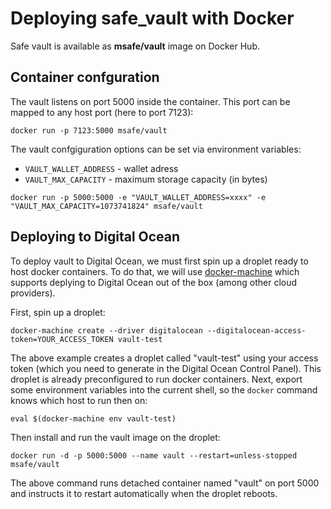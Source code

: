 # Deploying safe_vault with Docker

Safe vault is available as **msafe/vault** image on Docker Hub.

## Container confguration

The vault listens on port 5000 inside the container. This port can be mapped to
any host port (here to port 7123):

```
docker run -p 7123:5000 msafe/vault
```

The vault confgiguration options can be set via environment variables:

- `VAULT_WALLET_ADDRESS` - wallet adress
- `VAULT_MAX_CAPACITY` - maximum storage capacity (in bytes)

```
docker run -p 5000:5000 -e "VAULT_WALLET_ADDRESS=xxxx" -e "VAULT_MAX_CAPACITY=1073741824" msafe/vault
```

## Deploying to Digital Ocean

To deploy vault to Digital Ocean, we must first spin up a droplet ready to host
docker containers. To do that, we will use [docker-machine](https://docs.docker.com/machine/) which supports deplying to Digital Ocean out of the box (among other cloud providers).

First, spin up a droplet:

```
docker-machine create --driver digitalocean --digitalocean-access-token=YOUR_ACCESS_TOKEN vault-test
```

The above example creates a droplet called "vault-test" using your access token (which you need to generate in the Digital Ocean Control Panel). This droplet is already preconfigured to run docker containers. Next, export some environment variables into the current shell, so the `docker`
command knows which host to run then on:

```
eval $(docker-machine env vault-test)
```

Then install and run the vault image on the droplet:

```
docker run -d -p 5000:5000 --name vault --restart=unless-stopped msafe/vault
```

The above command runs detached container named "vault" on port 5000 and instructs it to restart automatically when the droplet reboots.

